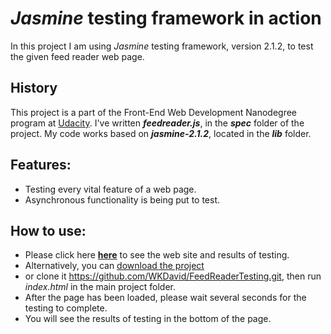 # _Jasmine_ testing framework in action

In this project I am using _Jasmine_ testing framework, version 2.1.2, to test the given feed reader web page.

## History

This project is a part of the Front-End Web Development Nanodegree program at [Udacity](https://www.udacity.com/).
I've written **_feedreader.js_**, in the **_spec_** folder of the project.
My code works based on **_jasmine-2.1.2_**, located in the **_lib_** folder.

## Features:

+ Testing every vital feature of a web page.    
+ Asynchronous functionality is being put to test.

## How to use:

+ Please click here **[here](https://wkdavid.github.io/FeedReaderTesting/)** to see the web site and results of testing.
+ Alternatively, you can [download the project](https://github.com/WKDavid/FeedReaderTesting/archive/master.zip)
+ or clone it <https://github.com/WKDavid/FeedReaderTesting.git>, then run _index.html_ in the main project folder.
+ After the page has been loaded, please wait several seconds for the testing to complete.
+ You will see the results of testing in the bottom of the page.
